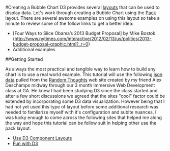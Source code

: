 #Creating a Bubble Chart
D3 provides several [layouts](https://github.com/mbostock/d3/wiki/Layouts) that can be used to display data.  Let's work through creating a Bubble Chart using the [Pack](https://github.com/mbostock/d3/wiki/Pack-Layout) layout. There are several awsome examples on using this layout so take a minute to review some of the follow links to get a better idea:

* [Four Ways to Slice Obama’s 2013 Budget Proposal] by Mike Bostok (http://www.nytimes.com/interactive/2012/02/13/us/politics/2013-budget-proposal-graphic.html?_r=0)
* Additional examples

##Getting Started

As always the most practical and tangible way to learn how to build any chart is to use a real world example.  This tutorial will use the following [json data](https://github.com/jkeohan/D3-Tutorials/blob/master/BubbleChart/random-thoughts.json) pulled from the [Random Thoughts](http://randomthoughts.link/) web site created by my friend Alex Deschamps midway through our 3 month Immersive Web Development class at GA.  He knew I had been studying D3 since the class started and after a few short discussions we agreed that the sites "cool" factor could be extended by incorporating some D3 data visualization.  However being that I had not yet used this type of layout before some additional research was needed to famliarize myself with it's configuration and sublte nuances.  I was lucky enough to come across the following sites that helped me along the way and hope this tutorial can be follow suit in helping other use the pack layout.

* [Use D3 Component Layouts](http://www.ibm.com/developerworks/library/os-dataviz2/)
* [Fun with D3](http://www.developer.com/java/fun-with-d3.js-data-visualization-eye-candy-with-streaming-json.html)

